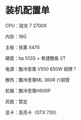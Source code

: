 # 装机配置单

CPU：锐龙 7 2700X

内存：16G

主板：技嘉 X470

硬盘：hp 512G + 希捷酷鱼 2T

电源：酷冷至尊 V550 650W 铜牌？

散热：酷冷至尊ML 360R 六铜管

机箱：酷冷至尊H500P

风扇：暂定

显卡：高亮卡（GTX 730）
